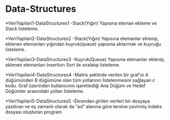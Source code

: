 # Data-Structures 


*VeriYapilari1-DataStructures1
-Stack(Yığın) Yapısına eleman ekleme ve Stack listeleme.

*VeriYapilari2-DataStructures2
-Stack(Yığın) Yapısına elemanlar eklenip, eklenen elemanları yığından kuyruk(queue) yapısına aktarmak ve kuyruğu listeleme.

*VeriYapilari3-DataStructures3
-Kuyruk(Queue) Yapısına elemanlar eklenip, eklenen elemanları Insertion Sort ile sıralatıp listeleme.

*VeriYapilari4-DataStructures4
-Matris şeklinde verilen bir graf'ın A düğümünden B düğümüne olan tüm yollarının listelenmesini sağlayan c kodu. Graf üzerinden kullanıcının işaretlediği Ana Düğüm ve Hedef Düğümler arasındaki yolları listeleme.

*VeriYapilari5-DataStructures5
-Ekrandan girilen verileri bir dosyaya yazdıran ve eş zamanlı olarak da “ad” alanına göre tersine çevirmiş indeks dosyası oluşturan program 
